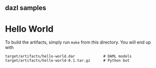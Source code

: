 dazl samples
------------

Hello World
===========

To build the artifacts, simply run `make` from this directory. You will end up with

```
target/artifacts/hello-world.dar             # DAML models
target/artifacts/hello-world-0.1.tar.gz      # Python bot
```
